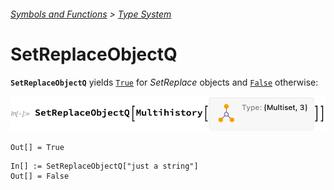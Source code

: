 ###### [Symbols and Functions](/README.md#symbols-and-functions) > [Type System](README.md)

# SetReplaceObjectQ

**`SetReplaceObjectQ`** yields [`True`](https://reference.wolfram.com/language/ref/True.html) for *SetReplace* objects
and [`False`](https://reference.wolfram.com/language/ref/False.html) otherwise:

<img src="/Documentation/Images/SetReplaceObjectQOfMultihistory.png" width="528.0">

```wl
Out[] = True
```

```wl
In[] := SetReplaceObjectQ["just a string"]
Out[] = False
```
